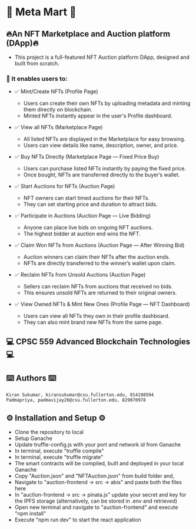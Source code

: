 # 🌟 Meta Mart 🌟
## 🔥An NFT Marketplace and Auction platform (DApp)🔥
- This project is a full-featured NFT Auction platform DApp, designed and built from scratch.
### 🎊 It enables users to:
- ✅ Mint/Create NFTs (Profile Page)
     - Users can create their own NFTs by uploading metadata and minting them directly on blockchain.
     - Minted NFTs instantly appear in the user's Profile dashboard.

- ✅ View all NFTs (Marketplace Page)
     - All listed NFTs are displayed in the Marketplace for easy browsing.
     - Users can view details like name, description, owner, and price.

- ✅ Buy NFTs Directly (Marketplace Page — Fixed Price Buy)
     - Users can purchase listed NFTs instantly by paying the fixed price.
     - Once bought, NFTs are transferred directly to the buyer’s wallet.

- ✅ Start Auctions for NFTs (Auction Page)
     - NFT owners can start timed auctions for their NFTs.
     - They can set starting price and duration to attract bids.

- ✅ Participate in Auctions (Auction Page — Live Bidding)
     - Anyone can place live bids on ongoing NFT auctions.
     - The highest bidder at auction end wins the NFT.

- ✅ Claim Won NFTs from Auctions (Auction Page — After Winning Bid)
     - Auction winners can claim their NFTs after the auction ends.
     - NFTs are directly transferred to the winner’s wallet upon claim.

- ✅ Reclaim NFTs from Unsold Auctions (Auction Page)
     - Sellers can reclaim NFTs from auctions that received no bids.
     - This ensures unsold NFTs are returned to their original owners.

- ✅ View Owned NFTs & Mint New Ones (Profile Page — NFT Dashboard)
     - Users can view all NFTs they own in their profile dashboard.
     - They can also mint brand new NFTs from the same page.

## 💻 CPSC 559 Advanced Blockchain Technologies 💻

## ⌨️ Authors ⌨️
```
Kiran Sukumar, kiransukumar@csu.fullerton.edu, 814198594
Padmapriya, padmavijay26@csu.fullerton.edu, 829070978 
```

## ⚙️ Installation and Setup ⚙️
- Clone the repository to local
- Setup Ganache
- Update truffle-config.js with your port and network id from Ganache
- In terminal, execute "truffle compile"
- In terminal, execute "truffle migrate"
- The smart contracts will be compiled, built and deployed in your local Ganache
- Copy "Auction.json" and "NFTAuction.json" from build folder and,
- Navigate to "auction-frontend -> src -> abis" and paste both the files here
- In "auction-frontend -> src -> pinata.js" update your secret and key for the IPFS storage (alternatively, can be stored in .env and retrieved)
- Open new terminal and navigate to "auction-frontend" and execute "npm install"
- Execute "npm run dev" to start the react application
